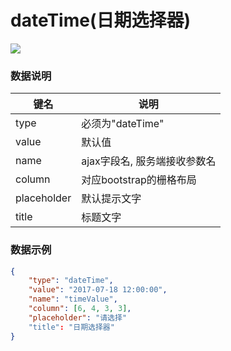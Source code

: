 # dateTime(日期选择器)   

![](https://github.com/MaiYuan/Admin5/blob/master/docs/images/date.jpg?raw=true)


### 数据说明
|键名 |说明 |
| ------------ | ------------ |
|type| 必须为"dateTime"  |
|value| 默认值 |
|name   | ajax字段名, 服务端接收参数名  |
|column   | 对应bootstrap的栅格布局  |
|placeholder   | 默认提示文字  |
|title   | 标题文字  |

### 数据示例
``` json
{
	"type": "dateTime",
	"value": "2017-07-18 12:00:00",
	"name": "timeValue",
    "column": [6, 4, 3, 3],
    "placeholder": "请选择"
    "title": "日期选择器"
}
```
